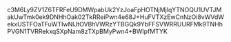 c3M6Ly9ZV1Z6TFRFeU9DMWpabUk2YzJoaFpHOTNjMjlqYTNOQU1UVTJMakUwTmk0ek9DNHhOak02TkRReiPwn4e68J+HuFVTXzEwCnNzOi8vWVdWekxUSTFOaTFuWTIwNlJtOVBhVWRzYTBGQk9YbFFSVWRRUURFMk9TNHhPVGN1TVRRekxqSXpNam8zTXpBMyPwn4+BWlpfMTYK